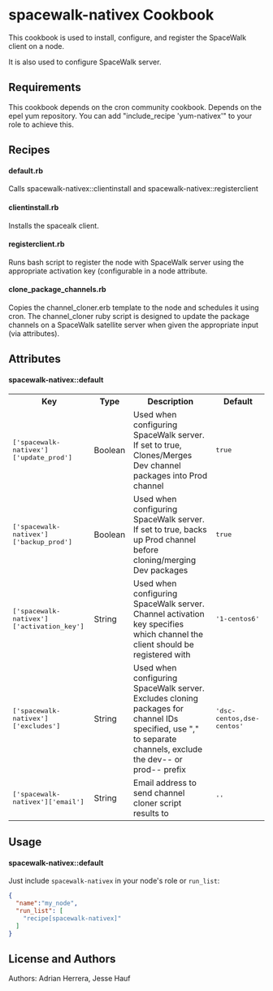 spacewalk-nativex Cookbook
================================
This cookbook is used to install, configure, and register the SpaceWalk client on a node.

It is also used to configure SpaceWalk server.


Requirements
------------
This cookbook depends on the cron community cookbook.
Depends on the epel yum repository. You can add "include_recipe 'yum-nativex'" to your role to achieve this.

Recipes
-------
#### default.rb
Calls spacewalk-nativex::clientinstall and spacewalk-nativex::registerclient

#### clientinstall.rb
Installs the spacealk client.

#### registerclient.rb
Runs bash script to register the node with SpaceWalk server using the appropriate activation key (configurable in a
node attribute.

#### clone_package_channels.rb
Copies the channel_cloner.erb template to the node and schedules it using cron. The channel_cloner ruby script
is designed to update the package channels on a SpaceWalk satellite server when given the appropriate
input (via attributes).

Attributes
----------
#### spacewalk-nativex::default
<table>
  <tr>
    <th>Key</th>
    <th>Type</th>
    <th>Description</th>
    <th>Default</th>
  </tr>
  <tr>
    <td><tt>['spacewalk-nativex']['update_prod']</tt></td>
    <td>Boolean</td>
    <td>Used when configuring SpaceWalk server. If set to true, Clones/Merges Dev channel packages into Prod
      channel</td>
    <td><tt>true</tt></td>
  </tr>
  <tr>
    <td><tt>['spacewalk-nativex']['backup_prod']</tt></td>
    <td>Boolean</td>
    <td>Used when configuring SpaceWalk server. If set to true, backs up Prod channel before cloning/merging Dev
      packages</td>
    <td><tt>true</tt></td>
  </tr>
  <tr>
    <td><tt>['spacewalk-nativex']['activation_key']</tt></td>
    <td>String</td>
    <td>Used when configuring SpaceWalk server. Channel activation key specifies which channel the client should be
      registered with</td>
    <td><tt>'1-centos6'</tt></td>
  </tr>
  <tr>
    <td><tt>['spacewalk-nativex']['excludes']</tt></td>
    <td>String</td>
    <td>Used when configuring SpaceWalk server. Excludes cloning packages for channel IDs specified, use "," to
      separate channels, exclude the dev-- or prod-- prefix</td>
    <td><tt>'dsc-centos,dse-centos'</tt></td>
  </tr>
  <tr>
    <td><tt>['spacewalk-nativex']['email']</tt></td>
    <td>String</td>
    <td>Email address to send channel cloner script results to</td>
    <td><tt>''</tt></td>
  </tr>
</table>

Usage
-----
#### spacewalk-nativex::default
Just include `spacewalk-nativex` in your node's role or `run_list`:

```json
{
  "name":"my_node",
  "run_list": [
    "recipe[spacewalk-nativex]"
  ]
}
```

License and Authors
-------------------
Authors: Adrian Herrera, Jesse Hauf
